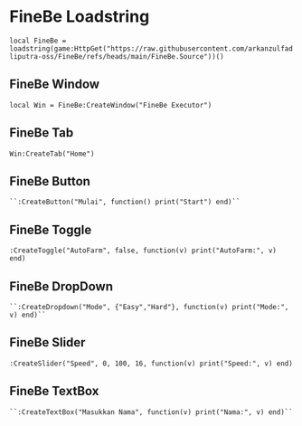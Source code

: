 # FineBe Loadstring
``local FineBe = loadstring(game:HttpGet("https://raw.githubusercontent.com/arkanzulfadliputra-oss/FineBe/refs/heads/main/FineBe.Source"))()``

## FineBe Window
``local Win = FineBe:CreateWindow("FineBe Executor")``

## FineBe Tab
``Win:CreateTab("Home")``

## FineBe Button
    ``:CreateButton("Mulai", function() print("Start") end)``

## FineBe Toggle
``:CreateToggle("AutoFarm", false, function(v) print("AutoFarm:", v) end)``
## FineBe DropDown
    ``:CreateDropdown("Mode", {"Easy","Hard"}, function(v) print("Mode:", v) end)``
## FineBe Slider
``:CreateSlider("Speed", 0, 100, 16, function(v) print("Speed:", v) end)``
## FineBe TextBox
    ``:CreateTextBox("Masukkan Nama", function(v) print("Nama:", v) end)``
